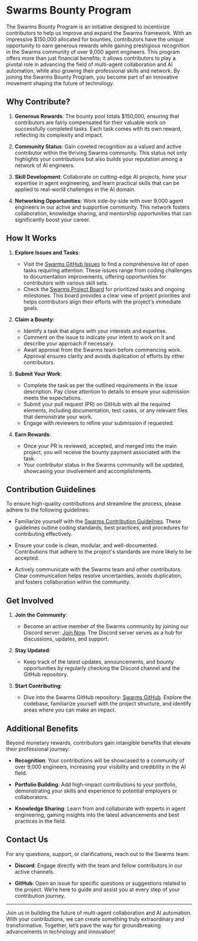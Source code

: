 # Swarms Bounty Program

The Swarms Bounty Program is an initiative designed to incentivize contributors to help us improve and expand the Swarms framework. With an impressive $150,000 allocated for bounties, contributors have the unique opportunity to earn generous rewards while gaining prestigious recognition in the Swarms community of over 9,000 agent engineers. This program offers more than just financial benefits; it allows contributors to play a pivotal role in advancing the field of multi-agent collaboration and AI automation, while also growing their professional skills and network. By joining the Swarms Bounty Program, you become part of an innovative movement shaping the future of technology.

## Why Contribute?

1. **Generous Rewards**: The bounty pool totals $150,000, ensuring that contributors are fairly compensated for their valuable work on successfully completed tasks. Each task comes with its own reward, reflecting its complexity and impact.

2. **Community Status**: Gain coveted recognition as a valued and active contributor within the thriving Swarms community. This status not only highlights your contributions but also builds your reputation among a network of AI engineers.

3. **Skill Development**: Collaborate on cutting-edge AI projects, hone your expertise in agent engineering, and learn practical skills that can be applied to real-world challenges in the AI domain.

4. **Networking Opportunities**: Work side-by-side with over 9,000 agent engineers in our active and supportive community. This network fosters collaboration, knowledge sharing, and mentorship opportunities that can significantly boost your career.

## How It Works

1. **Explore Issues and Tasks**:
   - Visit the [Swarms GitHub Issues](https://github.com/kyegomez/swarms/issues) to find a comprehensive list of open tasks requiring attention. These issues range from coding challenges to documentation improvements, offering opportunities for contributors with various skill sets.
   - Check the [Swarms Project Board](https://github.com/users/kyegomez/projects/1) for prioritized tasks and ongoing milestones. This board provides a clear view of project priorities and helps contributors align their efforts with the project's immediate goals.

2. **Claim a Bounty**:
   - Identify a task that aligns with your interests and expertise.
   - Comment on the issue to indicate your intent to work on it and describe your approach if necessary.
   - Await approval from the Swarms team before commencing work. Approval ensures clarity and avoids duplication of efforts by other contributors.

3. **Submit Your Work**:
   - Complete the task as per the outlined requirements in the issue description. Pay close attention to details to ensure your submission meets the expectations.
   - Submit your pull request (PR) on GitHub with all the required elements, including documentation, test cases, or any relevant files that demonstrate your work.
   - Engage with reviewers to refine your submission if requested.

4. **Earn Rewards**:
   - Once your PR is reviewed, accepted, and merged into the main project, you will receive the bounty payment associated with the task.
   - Your contributor status in the Swarms community will be updated, showcasing your involvement and accomplishments.

## Contribution Guidelines
To ensure high-quality contributions and streamline the process, please adhere to the following guidelines:
- Familiarize yourself with the [Swarms Contribution Guidelines](https://github.com/kyegomez/swarms/blob/main/CONTRIBUTING.md). These guidelines outline coding standards, best practices, and procedures for contributing effectively.

- Ensure your code is clean, modular, and well-documented. Contributions that adhere to the project's standards are more likely to be accepted.

- Actively communicate with the Swarms team and other contributors. Clear communication helps resolve uncertainties, avoids duplication, and fosters collaboration within the community.

## Get Involved

1. **Join the Community**:
   - Become an active member of the Swarms community by joining our Discord server: [Join Now](https://discord.gg/jM3Z6M9uMq). The Discord server serves as a hub for discussions, updates, and support.

2. **Stay Updated**:
   - Keep track of the latest updates, announcements, and bounty opportunities by regularly checking the Discord channel and the GitHub repository.

3. **Start Contributing**:
   - Dive into the Swarms GitHub repository: [Swarms GitHub](https://github.com/kyegomez/swarms). Explore the codebase, familiarize yourself with the project structure, and identify areas where you can make an impact.

## Additional Benefits

Beyond monetary rewards, contributors gain intangible benefits that elevate their professional journey:

- **Recognition**: Your contributions will be showcased to a community of over 9,000 engineers, increasing your visibility and credibility in the AI field.

- **Portfolio Building**: Add high-impact contributions to your portfolio, demonstrating your skills and experience to potential employers or collaborators.

- **Knowledge Sharing**: Learn from and collaborate with experts in agent engineering, gaining insights into the latest advancements and best practices in the field.

## Contact Us
For any questions, support, or clarifications, reach out to the Swarms team:

- **Discord**: Engage directly with the team and fellow contributors in our active channels.

- **GitHub**: Open an issue for specific questions or suggestions related to the project. We’re here to guide and assist you at every step of your contribution journey.

---

Join us in building the future of multi-agent collaboration and AI automation. With your contributions, we can create something truly extraordinary and transformative. Together, let’s pave the way for groundbreaking advancements in technology and innovation!

